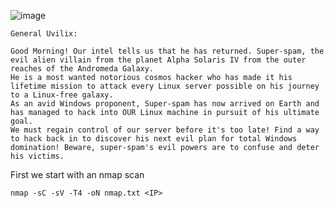 ![image](https://user-images.githubusercontent.com/87468669/201586446-e7e38c63-c687-4ebb-8db7-93a4b49dc420.png)

```
General Uvilix:

Good Morning! Our intel tells us that he has returned. Super-spam, the evil alien villain from the planet Alpha Solaris IV from the outer reaches of the Andromeda Galaxy. 
He is a most wanted notorious cosmos hacker who has made it his lifetime mission to attack every Linux server possible on his journey to a Linux-free galaxy. 
As an avid Windows proponent, Super-spam has now arrived on Earth and has managed to hack into OUR Linux machine in pursuit of his ultimate goal. 
We must regain control of our server before it's too late! Find a way to hack back in to discover his next evil plan for total Windows domination! Beware, super-spam's evil powers are to confuse and deter his victims.
```

First we start with an nmap scan

`nmap -sC -sV -T4 -oN nmap.txt <IP>`

```

```
